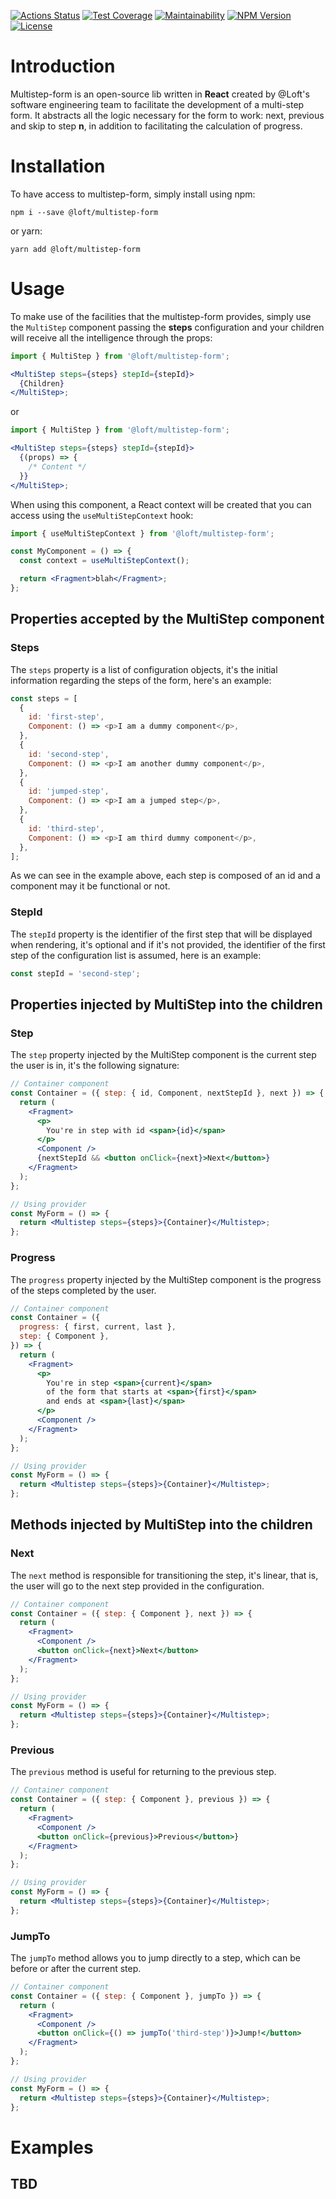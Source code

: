 [![Actions Status](https://github.com/loft-br/multistep-form/workflows/Build%20and%20Test/badge.svg)](https://github.com/loft-br/multistep-form/actions)
[![Test Coverage](https://api.codeclimate.com/v1/badges/b1604a3d8b002cbab16a/test_coverage)](https://codeclimate.com/github/loft-br/multistep-form/test_coverage)
[![Maintainability](https://api.codeclimate.com/v1/badges/b1604a3d8b002cbab16a/maintainability)](https://codeclimate.com/github/loft-br/multistep-form/maintainability)
[![NPM Version](https://img.shields.io/npm/v/@loft/multistep-form.svg)](https://www.npmjs.com/package/@loft/multistep-form)
[![License](https://img.shields.io/npm/l/@loft/multistep-form.svg)](https://opensource.org/licenses/MIT)

# Introduction

Multistep-form is an open-source lib written in **React** created by
@Loft's software engineering team to facilitate the development of a
multi-step form. It abstracts all the logic necessary for the form to
work: next, previous and skip to step **n**, in addition to facilitating
the calculation of progress.

# Installation

To have access to multistep-form, simply install using npm:

```console
npm i --save @loft/multistep-form
```

or yarn:

```console
yarn add @loft/multistep-form
```

# Usage

To make use of the facilities that the multistep-form provides, simply
use the `MultiStep` component passing the **steps** configuration and your
children will receive all the intelligence through the props:

```jsx
import { MultiStep } from '@loft/multistep-form';

<MultiStep steps={steps} stepId={stepId}>
  {Children}
</MultiStep>;
```

or

```jsx
import { MultiStep } from '@loft/multistep-form';

<MultiStep steps={steps} stepId={stepId}>
  {(props) => {
    /* Content */
  }}
</MultiStep>;
```

When using this component, a React context will be created that you can
access using the `useMultiStepContext` hook:

```jsx
import { useMultiStepContext } from '@loft/multistep-form';

const MyComponent = () => {
  const context = useMultiStepContext();

  return <Fragment>blah</Fragment>;
};
```

## Properties accepted by the MultiStep component

### Steps

The `steps` property is a list of configuration objects, it's the initial
information regarding the steps of the form, here's an example:

```javascript
const steps = [
  {
    id: 'first-step',
    Component: () => <p>I am a dummy component</p>,
  },
  {
    id: 'second-step',
    Component: () => <p>I am another dummy component</p>,
  },
  {
    id: 'jumped-step',
    Component: () => <p>I am a jumped step</p>,
  },
  {
    id: 'third-step',
    Component: () => <p>I am third dummy component</p>,
  },
];
```

As we can see in the example above, each step is composed of an id and
a component may it be functional or not.

### StepId

The `stepId` property is the identifier of the first step that will be
displayed when rendering, it's optional and if it's not provided, the identifier
of the first step of the configuration list is assumed, here is an example:

```javascript
const stepId = 'second-step';
```

## Properties injected by MultiStep into the children

### Step

The `step` property injected by the MultiStep component is the current
step the user is in, it's the following signature:

```jsx
// Container component
const Container = ({ step: { id, Component, nextStepId }, next }) => {
  return (
    <Fragment>
      <p>
        You're in step with id <span>{id}</span>
      </p>
      <Component />
      {nextStepId && <button onClick={next}>Next</button>}
    </Fragment>
  );
};

// Using provider
const MyForm = () => {
  return <Multistep steps={steps}>{Container}</Multistep>;
};
```

### Progress

The `progress` property injected by the MultiStep component is the
progress of the steps completed by the user.

```jsx
// Container component
const Container = ({
  progress: { first, current, last },
  step: { Component },
}) => {
  return (
    <Fragment>
      <p>
        You're in step <span>{current}</span>
        of the form that starts at <span>{first}</span>
        and ends at <span>{last}</span>
      </p>
      <Component />
    </Fragment>
  );
};

// Using provider
const MyForm = () => {
  return <Multistep steps={steps}>{Container}</Multistep>;
};
```

## Methods injected by MultiStep into the children

### Next

The `next` method is responsible for transitioning the step, it's linear,
that is, the user will go to the next step provided in the configuration.

```jsx
// Container component
const Container = ({ step: { Component }, next }) => {
  return (
    <Fragment>
      <Component />
      <button onClick={next}>Next</button>
    </Fragment>
  );
};

// Using provider
const MyForm = () => {
  return <Multistep steps={steps}>{Container}</Multistep>;
};
```

### Previous

The `previous` method is useful for returning to the previous step.

```jsx
// Container component
const Container = ({ step: { Component }, previous }) => {
  return (
    <Fragment>
      <Component />
      <button onClick={previous}>Previous</button>}
    </Fragment>
  );
};

// Using provider
const MyForm = () => {
  return <Multistep steps={steps}>{Container}</Multistep>;
};
```

### JumpTo

The `jumpTo` method allows you to jump directly to a step, which can
be before or after the current step.

```jsx
// Container component
const Container = ({ step: { Component }, jumpTo }) => {
  return (
    <Fragment>
      <Component />
      <button onClick={() => jumpTo('third-step')}>Jump!</button>
    </Fragment>
  );
};

// Using provider
const MyForm = () => {
  return <Multistep steps={steps}>{Container}</Multistep>;
};
```

# Examples

## TBD
